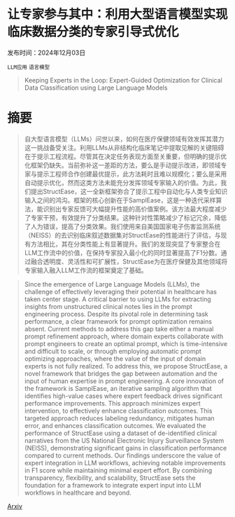 # 让专家参与其中：利用大型语言模型实现临床数据分类的专家引导式优化

发布时间：2024年12月03日

`LLM应用` `语言模型`

> Keeping Experts in the Loop: Expert-Guided Optimization for Clinical Data Classification using Large Language Models

# 摘要

> 自大型语言模型（LLMs）问世以来，如何在医疗保健领域有效发挥其潜力这一挑战备受关注。利用LLMs从非结构化临床笔记中提取见解的关键阻碍在于提示工程流程。尽管其在决定任务表现方面至关重要，但明确的提示优化框架仍缺失。当前弥补这一差距的方法，要么是手动提示改进，即领域专家与提示工程师合作创建最优提示，此方法耗时且难以规模化；要么是采用自动提示优化，然而这类方法未能充分发挥领域专家输入的价值。为此，我们提出StructEase，这一全新框架弥合了提示工程中自动化与人类专业知识输入之间的鸿沟。框架的核心创新在于SamplEase，这是一种迭代采样算法，能识别出专家反馈可大幅提升性能的高价值案例。该方法最大程度减少了专家干预，有效提升了分类结果。这种针对性策略减少了标记冗余，降低了人为错误，提高了分类效果。我们使用来自美国国家电子伤害监测系统（NEISS）的去识别临床叙述数据集对StructEase的性能进行了评估，与现有方法相比，其在分类性能上有显著提升。我们的发现突显了专家整合在LLM工作流中的价值，在保持专家投入最小化的同时显著提高了F1分数。通过融合透明度、灵活性和可扩展性，StructEase为在医疗保健及其他领域将专家输入融入LLM工作流的框架奠定了基础。

> Since the emergence of Large Language Models (LLMs), the challenge of effectively leveraging their potential in healthcare has taken center stage. A critical barrier to using LLMs for extracting insights from unstructured clinical notes lies in the prompt engineering process. Despite its pivotal role in determining task performance, a clear framework for prompt optimization remains absent. Current methods to address this gap take either a manual prompt refinement approach, where domain experts collaborate with prompt engineers to create an optimal prompt, which is time-intensive and difficult to scale, or through employing automatic prompt optimizing approaches, where the value of the input of domain experts is not fully realized. To address this, we propose StructEase, a novel framework that bridges the gap between automation and the input of human expertise in prompt engineering. A core innovation of the framework is SamplEase, an iterative sampling algorithm that identifies high-value cases where expert feedback drives significant performance improvements. This approach minimizes expert intervention, to effectively enhance classification outcomes. This targeted approach reduces labeling redundancy, mitigates human error, and enhances classification outcomes. We evaluated the performance of StructEase using a dataset of de-identified clinical narratives from the US National Electronic Injury Surveillance System (NEISS), demonstrating significant gains in classification performance compared to current methods. Our findings underscore the value of expert integration in LLM workflows, achieving notable improvements in F1 score while maintaining minimal expert effort. By combining transparency, flexibility, and scalability, StructEase sets the foundation for a framework to integrate expert input into LLM workflows in healthcare and beyond.

[Arxiv](https://arxiv.org/abs/2412.02173)